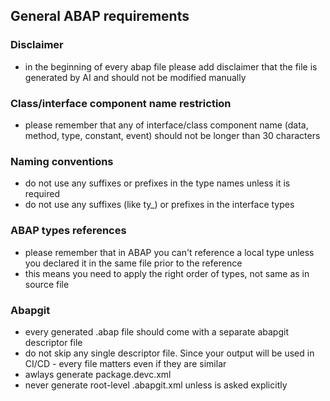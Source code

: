 ## General ABAP requirements

### Disclaimer

- in the beginning of every abap file please add disclaimer that the file is generated by AI and should not be modified manually

### Class/interface component name restriction

- please remember that any of interface/class component name (data, method, type, constant, event) should not be longer than 30 characters

### Naming conventions

- do not use any suffixes or prefixes in the type names unless it is required
- do not use any suffixes (like ty\_) or prefixes in the interface types

### ABAP types references

- please remember that in ABAP you can't reference a local type unless you declared it in the same file prior to the reference
- this means you need to apply the right order of types, not same as in source file

### Abapgit

- every generated .abap file should come with a separate abapgit descriptor file
- do not skip any single descriptor file. Since your output will be used in CI/CD - every file matters even if they are similar
- awlays generate package.devc.xml
- never generate root-level .abapgit.xml unless is asked explicitly
